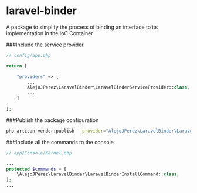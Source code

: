 # laravel-binder
A package to simplify the process of binding an interface to its implementation in the IoC Container 

###Include the service provider

```php
// config/app.php

return [

    "providers" => [
        ...
        AlejoJPerez\LaravelBinder\LaravelBinderServiceProvider::class,
        ...
    ]

];
```

###Publish the package configuration
```bash
php artisan vendor:publish --provider="AlejoJPerez\LaravelBinder\LaravelBinderServiceProvider" --tag="config"
```

###Include all the commands to the console

```php
// app/Console/Kernel.php

...
protected $commands = [
    \AlejoJPerez\LaravelBinder\LaravelBinderInstallCommand::class,
];
...
```